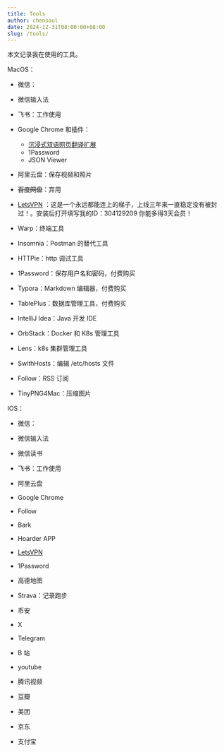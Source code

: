 ```yaml
---
title: Tools
author: chensoul
date: 2024-12-31T08:00:00+08:00
slug: /tools/
---
```


本文记录我在使用的工具。



MacOS：

- 微信：

- 微信输入法

- 飞书：工作使用

- Google Chrome 和插件：
  - [沉浸式双语网页翻译扩展](https://immersive-translate.owenyoung.com/)
  - 1Password
  - JSON Viewer

- 阿里云盘：保存视频和照片

- ~~百度网盘~~：弃用

- [LetsVPN](https://github.com/LetsgoNetwork/LetsGo_1/) ：这是一个永远都能连上的梯子，上线三年来一直稳定没有被封过！。安装后打开填写我的ID：304129209 你能多得3天会员！

- Warp：终端工具

- Insomnia：Postman 的替代工具

- HTTPie：http 调试工具

- 1Password：保存用户名和密码，付费购买

- Typora：Markdown 编辑器，付费购买

- TablePlus：数据库管理工具，付费购买

- IntelliJ Idea：Java 开发 IDE

- OrbStack：Docker 和 K8s 管理工具

- Lens：k8s 集群管理工具

- SwithHosts：编辑 /etc/hosts 文件

- Follow：RSS 订阅

- TinyPNG4Mac：压缩图片

  

IOS：

- 微信：
- 微信输入法
- 微信读书
- 飞书：工作使用
- 阿里云盘

- Google Chrome 
- Follow
- Bark
- Hoarder APP
- [LetsVPN](https://github.com/LetsgoNetwork/LetsGo_1/)
- 1Password
- 高德地图
- Strava：记录跑步
- 币安
- X
- Telegram
- B 站
- youtube
- 腾讯视频
- 豆瓣
- 美团
- 京东
- 支付宝



